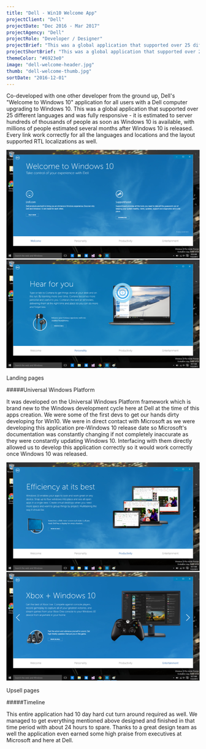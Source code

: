 ```yaml
---
title: "Dell - Win10 Welcome App"
projectClient: "Dell"
projectDate: "Dec 2016 - Mar 2017"
projectAgency: "Dell"
projectRole: "Developer / Designer"
projectBrief: "This was a global application that supported over 25 different languages and was fully responsive – it is estimated to server hundreds of thousands of people as soon as Windows 10 is available, with millions of people estimated several months after Windows 10 is released."
projectShortBrief: "This was a global application that supported over 25 different languages and is fully responsive built on UWP."
themeColor: "#6923e0"
image: "dell-welcome-header.jpg"
thumb: "dell-welcome-thumb.jpg"
sortDate: "2016-12-01"
---
```


Co-developed with one other developer from the ground up, Dell's "Welcome to Windows 10" application for all users with a Dell computer upgrading to Windows 10. This was a global application that supported over 25 different languages and was fully responsive - it is estimated to server hundreds of thousands of people as soon as Windows 10 is available, with millions of people estimated several months after Windows 10 is released. Every link work correctly for all the languages and locations and the layout supported RTL localizations as well.

<div class="photo-grid-container">
<div class="photo-grid">

<img src="dell-welcome-screenshot-1.png"/>
<img src="dell-welcome-screenshot-2.png"/>

</div>
</div>
<p class="photo-grid-subtitle">Landing pages</p>

#####Universal Windows Platform

It was developed on the Universal Windows Platform framework which is brand new to the Windows development cycle here at Dell at the time of this apps creation. We were some of the first devs to get our hands dirty developing for Win10. We were in direct contact with Microsoft as we were developing this application pre-Windows 10 release date so Microsoft's documentation was constantly changing if not completely inaccurate as they were constantly updating Windows 10. Interfacing with them directly allowed us to develop this application correctly so it would work correctly once Windows 10 was released.

<div class="photo-grid-container">
<div class="photo-grid">

<img src="dell-welcome-screenshot-3.png"/>
<img src="dell-welcome-screenshot-4.png"/>

</div>
</div>
<p class="photo-grid-subtitle">Upsell pages</p>

#####Timeline

This entire application had 10 day hard cut turn around required as well. We managed to get everything mentioned above designed and finished in that time period with about 24 hours to spare. Thanks to a great design team as well the application even earned some high praise from executives at Microsoft and here at Dell.
